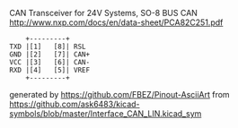 CAN Transceiver for 24V Systems, SO-8
BUS CAN
http://www.nxp.com/docs/en/data-sheet/PCA82C251.pdf


	    +---------+
	TXD |[1]   [8]| RSL
	GND |[2]   [7]| CAN+
	VCC |[3]   [6]| CAN-
	RXD |[4]   [5]| VREF
	    +---------+


generated by https://github.com/FBEZ/Pinout-AsciiArt from https://github.com/ask6483/kicad-symbols/blob/master/Interface_CAN_LIN.kicad_sym